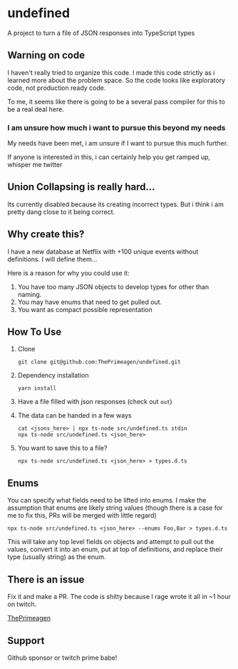 # undefined

A project to turn a file of JSON responses into TypeScript types

## Warning on code
I haven't really tried to organize this code.  I made this code strictly as i
learned more about the problem space.  So the code looks like exploratory code,
not production ready code.

To me, it seems like there is going to be a several pass compiler for this to
be a real deal here.

### I am unsure how much i want to pursue this beyond my needs
My needs have been met, i am unsure if I want to pursue this much further.

If anyone is interested in this, i can certainly help you get ramped up,
whisper me twitter

## Union Collapsing is really hard...
Its currently disabled because its creating incorrect types.  But i think i am
pretty dang close to it being correct.

## Why create this?

I have a new database at Netflix with +100 unique events without definitions.
I will define them...

Here is a reason for why you could use it:

1. You have too many JSON objects to develop types for other than naming.
2. You may have enums that need to get pulled out.
3. You want as compact possible representation

## How To Use

1. Clone

   ```
   git clone git@github.com:ThePrimeagen/undefined.git
   ```

2. Dependency installation

   ```
   yarn install
   ```

3. Have a file filled with json responses (check out `out`)

4. The data can be handed in a few ways

   ```
   cat <jsons_here> | npx ts-node src/undefined.ts stdin
   npx ts-node src/undefined.ts <json_here>
   ```

5. You want to save this to a file?
   ```
   npx ts-node src/undefined.ts <json_here> > types.d.ts
   ```

## Enums

You can specify what fields need to be lifted into enums. I make the assumption
that enums are likely string values (though there is a case for me to fix this,
PRs will be merged with little regard)

```
npx ts-node src/undefined.ts <json_here> --enums Foo,Bar > types.d.ts
```

This will take any top level fields on objects and attempt to pull out the
values, convert it into an enum, put at top of definitions, and replace their
type (usually string) as the enum.

## There is an issue

Fix it and make a PR. The code is shitty because I rage wrote it all in ~1 hour on twitch.

[ThePrimeagen](https://twitch.tv/ThePrimeagen)

## Support

Github sponsor or twitch prime babe!
